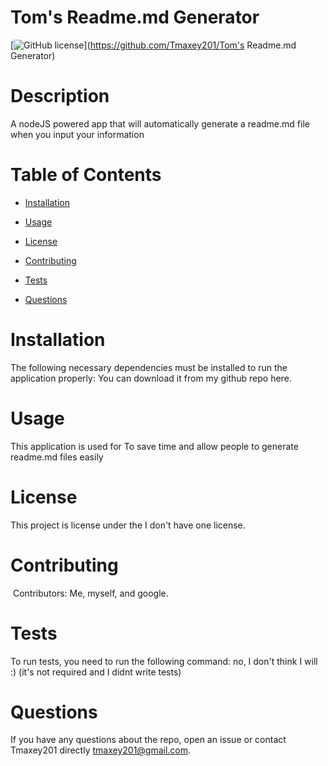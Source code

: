 
  # Tom's Readme.md Generator
  [![GitHub license](https://img.shields.io/badge/license-MIT-blue.svg)](https://github.com/Tmaxey201/Tom's Readme.md Generator)
  
  # Description
  A nodeJS powered app that will automatically generate a readme.md file when you input your information
  
  # Table of Contents 
  
  * [Installation](#installation)
 
  * [Usage](#usage)
 
  * [License](#license)
 
  * [Contributing](#contributing)
 
  * [Tests](#tests)
  
  * [Questions](#questions)
  
  # Installation
 
  The following necessary dependencies must be installed to run the application properly: You can download it from my github repo here.
 
  # Usage
 
  ​This application is used for To save time and allow people to generate readme.md files easily
 
  # License
 
  This project is license under the I don't have one license.
  
  # Contributing
  ​
  Contributors: Me, myself, and google. 
  
  # Tests
 
  To run tests, you need to run the following command: no, I don't think I will :) (it's not required and I didnt write tests)
  
  # Questions
  
  If you have any questions about the repo, open an issue or contact Tmaxey201 directly tmaxey201@gmail.com.
  